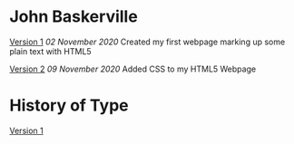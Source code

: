 John Baskerville
================
[Version 1](https://racheldonaldson.github.io/john_baskerville_v2/john_baskerville.html)
*02 November 2020*
Created my first webpage marking up some plain text with HTML5

[Version 2](https://racheldonaldson.github.io/john_baskerville_v2/john_baskerville_v2.html)
*09 November 2020*
Added CSS to my HTML5 Webpage







History of Type
===============
[Version 1](https://racheldonaldson.github.io/john_baskerville_v2/type_history.html)
